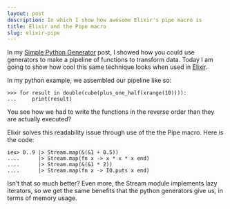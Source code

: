 ```yaml
---
layout: post
description: In which I show how awesome Elixir's pipe macro is
title: Elixir and the Pipe macro
slug: elixir-pipe
---
```


In my [Simple Python Generator](http://paul.woolcock.us/posts/simple-python-generator-example.html) post, I showed how you could use generators to make a pipeline of functions to transform data. Today I am going to show how cool this same technique looks when used in [Elixir](http://elixir-lang.org).

In my python example, we assembled our pipeline like so:

    >>> for result in double(cube(plus_one_half(xrange(10)))):
    ...     print(result)

You see how we had to write the functions in the reverse order than they are actually executed?

Elixir solves this readability issue through use of the the Pipe macro. Here is the code:

    iex> 0..9 |> Stream.map(&(&1 + 0.5)) 
    ....      |> Stream.map(fn x -> x * x * x end) 
    ....      |> Stream.map(&(&1 * 2))
    ....      |> Stream.map(fn x -> IO.puts x end)

Isn't that so much better? Even more, the Stream module implements lazy iterators, so we get the same benefits that the python generators give us, in terms of memory usage.

